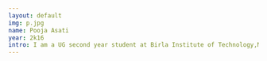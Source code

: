 ```yaml
---
layout: default
img: p.jpg
name: Pooja Asati
year: 2k16
intro: I am a UG second year student at Birla Institute of Technology,Mesra . My fields of interest include robotics and embedded systems .
---
```

